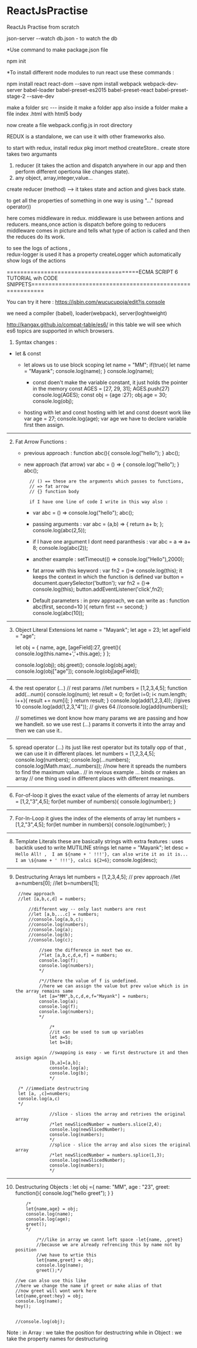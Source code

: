 # ReactJsPractise
ReactJs Practise from scratch

json-server --watch db.json - to watch the db

*Use command to make package.json file

npm init

*To install different node modules to run react use these commands  : 

npm install react react-dom --save
npm install webpack webpack-dev-server babel-loader babel-preset-es2015 babel-preset-react babel-preset-stage-2 --save-dev


make a folder src --- inside it make a folder app 
also inside a folder make a file index .html with html5 body

now create a file webpack.config.js in root directory

REDUX is a standalone, 
we can use it with other frameworks also.

to start with redux, install redux pkg
imort method createStore.. 
create store takes two argumants 
1. reducer (it takes the action and dispatch anywhere in our app and then perform different opertiona like changes state).
2. any object, array,integer,value...

create reducer (method) --> it takes state and action and gives back state. 

to get all the properties of something in one way is using "..." (spread operator)) 

here comes middleware in redux. 
middleware is use between antions and reducers. 
means,once action is dispatch  before going to reducers middleware comes
in picture and tells what type of action is called 
and then the reduces do its work.

to see the logs of actions ,  
redux-logger is used 
it has a property createLogger which automatically show 
logs of the actions

=======================================ECMA SCRIPT 6 TUTORIAL wih CODE SNIPPETS==========================================================

You can try it here : 
https://jsbin.com/wucucupoja/edit?js,console

we need a compiler (babel), 
loader(webpack), server(loghtweight)

http://kangax.github.io/compat-table/es6/
in this table we will see which es6 topics are supported in which browsers.

1. Syntax changes  :
 * let & const
      * let alows us to use block scoping
             let name = "MM";
                if(true){
                let name = "Mayank";
                console.log(name);
                }
                console.log(name);
            
        * const doen't make the variable constant, it just holds the pointer in the memory
                const AGES = [27, 29, 31];
                AGES.push(27)
                console.log(AGES);
                const obj = {age :27};
                obj.age = 30;
                console.log(obj);
    * hosting with let and const
        hosting with let and const doesnt work like var
            age = 27;
            console.log(age);
            var age
        we have to declare variable first then assign.
---------------------------------------------------------------------------------------------------
2. Fat Arrow Functions : 
    * previous approach : 
        function abc(){
        console.log("hello");
        }
        abc();   
    * new approach (fat arrow)
            var abc = () => {
            console.log("hello");
            }
            abc(); 

            // () == these are the arguments which passes to functions,
            // => fat arrow
            // {} function body

            if I have one line of code I write in this way also : 
        *  var abc = () => console.log("hello");
                abc();

        * passing arguments :
                var abc = (a,b) => {
                return a+ b; 
                };
                console.log(abc(2,5));
        
        * if I have one argument I dont need paranthesis : 
                var abc = a =>  a+ 8;
                console.log(abc(2));

        * another example : 
            setTimeout(() => console.log("Hello"),2000);
        
        * fat arrow with this keyword : 
            var fn2 = ()=> console.log(this); 
            it keeps the context in which the function is defined
                var button = document.querySelector('button');
                var fn2 = ()=> console.log(this);
                button.addEventListener('click',fn2);
        * Default parameters : 
            in prev approach,  we can write as : 
                function abc(first, second=10 ){
                return first == second;
                    }
                console.log(abc(10));
---------------------------------------------------------------------------------------------------

3. Object Literal Extensions
    let name = "Mayank";
    let age = 23;
    let ageField = "age";

    let obj = {
    name,
    age,
    [ageField]:27,
    greet(){
        console.log(this.name+','+this.age);
    }
    };

    console.log(obj);
    obj.greet();
    console.log(obj.age);
    console.log(obj["age"]);
    console.log(obj[ageField]);
---------------------------------------------------------------------------------------------------

4. the rest operator (...) // rest params
            //let numbers = [1,2,3,4,5];
            function add(...num){
            console.log(num);
            let result = 0;
            for(let i=0; i< num.length; i++){
                result += num[i];
            }
            return result;
            }
            console.log(add(1,2,3,4)); //gives 10
            console.log(add(1,2,3,"4")); // gives 64
            //console.log(add(numbers));

    // sometimes we dont know how many params we are passing and how we handleit. 
    so we use rest (...) params it converts it into the array and then we can use it.. 

---------------------------------------------------------------------------------------------------

5. spread operator (...)
    its just like rest operator but its totally opp of that ,  we can use it in different places. 
        let numbers = [1,2,3,4,5];
        console.log(numbers);
        console.log(...numbers);
        console.log(Math.max(...numbers));
        //now here it spreads the numbers to find the maximum value.. 
        // in revious example ... binds or makes an array 
        // one thing used in different places with different meanings. 

---------------------------------------------------------------------------------------------------
    
6. For-of-loop
        it gives the exact value of the elements of array
            let numbers = [1,2,"3",4,5];
            for(let number of numbers){
            console.log(number);
            }

---------------------------------------------------------------------------------------------------

7. For-In-Loop
        it gives the index of the elements of array
            let numbers = [1,2,"3",4,5];
            for(let number in numbers){
            console.log(number);
            }

---------------------------------------------------------------------------------------------------

8. Template Literals
    these are basically strings with extra features : 
        uses backtik
        used to write MUTILINE strings
                let name = "Mayank";
                let desc = `
                Hello All! , 
                I am ${name + ' !!!'},
                can also write it as it is...
                I am \${name + ' !!!'},
                calci ${2+6}
                `;
                console.log(desc);

---------------------------------------------------------------------------------------------------

9. Destructuring Arrays
    let numbers = [1,2,3,4,5];
        // prev approach
        //let a=numbers[0];
        //let b=numbers[1];

        //new approach
        //let [a,b,c,d] = numbers;

            //different way -- only last numbers are rest
            //let [a,b,...c] = numbers;
            //console.log(a,b,c);
            //console.log(numbers);
            //console.log(a);
            //console.log(b);
            //console.log(c);

                //see the difference in next two ex.
                /*let [a,b,c,d,e,f] = numbers;
                console.log(f);
                console.log(numbers);
                */

                /*//there the value of f is undefined. 
                //here we can assign the value but prev value which is in the array remains same
                let [a="MM",b,c,d,e,f="Mayank"] = numbers;
                console.log(a);
                console.log(f);
                console.log(numbers);
                */

                    /*
                    //it can be used to sum up variables 
                    let a=5;
                    let b=10;

                    //swapping is easy - we first destructure it and then assign again
                    [b,a]=[a,b];
                    console.log(a);
                    console.log(b);
                    */

        /* //immediate destructring
        let [a, ,c]=numbers;
        console.log(a,c)
        */

                    //slice - slices the array and retrives the original array
                    /*let newSlicedNumber = numbers.slice(2,4);
                    console.log(newSlicedNumber);
                    console.log(numbers);
                    */
                    //splice - slice the array and also sices the original array
                    /*let newSlicedNumber = numbers.splice(1,3);
                    console.log(newSlicedNumber);
                    console.log(numbers);
                    */

---------------------------------------------------------------------------------------------------

10. Destructuring Objects : 
        let obj ={
            name: "MM",
            age : "23",
            greet: function(){
                console.log("hello greet");
                }
            }

            /*
            let{name,age} = obj;
            console.log(name);
            console.log(age);
            greet();
            */

                /*//like in array we cannt left space -let{name, ,greet} 
                //because we are already refrencing this by name not by position
                //we have to wrtie this
                let{name,greet} = obj;
                console.log(name);
                greet();*/

        //we can also use this like
        //here we change the name if greet or make alias of that
        //now greet will wont work here 
        let{name,greet:hey} = obj;
        console.log(name);
        hey();


        //console.log(obj);

Note : in Array : we take the position for destructring
    while in Object : we take the property names for destructuring
